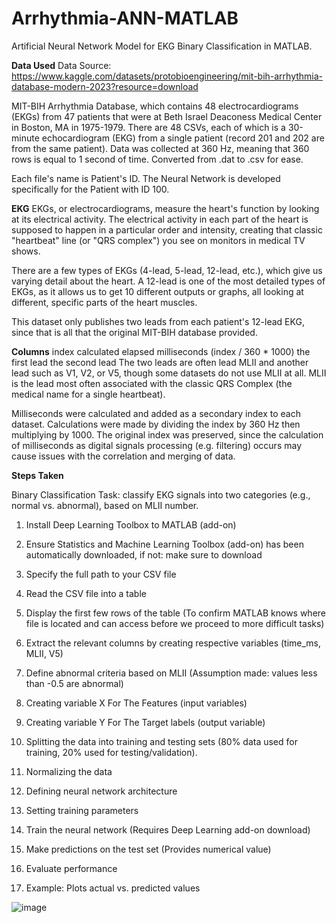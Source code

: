 # Arrhythmia-ANN-MATLAB
Artificial Neural Network Model for EKG Binary Classification in MATLAB.

**Data Used**
Data Source: https://www.kaggle.com/datasets/protobioengineering/mit-bih-arrhythmia-database-modern-2023?resource=download

MIT-BIH Arrhythmia Database, which contains 48 electrocardiograms (EKGs) from 47 patients that were at Beth Israel Deaconess Medical Center in Boston, MA in 1975-1979. There are 48 CSVs, each of which is a 30-minute echocardiogram (EKG) from a single patient (record 201 and 202 are from the same patient). Data was collected at 360 Hz, meaning that 360 rows is equal to 1 second of time.
Converted from .dat to .csv for ease.

Each file's name is Patient's ID. The Neural Network is developed specifically for the Patient with ID 100.

**EKG**
EKGs, or electrocardiograms, measure the heart's function by looking at its electrical activity. The electrical activity in each part of the heart is supposed to happen in a particular order and intensity, creating that classic "heartbeat" line (or "QRS complex") you see on monitors in medical TV shows.

There are a few types of EKGs (4-lead, 5-lead, 12-lead, etc.), which give us varying detail about the heart. A 12-lead is one of the most detailed types of EKGs, as it allows us to get 10 different outputs or graphs, all looking at different, specific parts of the heart muscles.

This dataset only publishes two leads from each patient's 12-lead EKG, since that is all that the original MIT-BIH database provided.


**Columns**
index
calculated elapsed milliseconds (index / 360 * 1000)
the first lead
the second lead
The two leads are often lead MLII and another lead such as V1, V2, or V5, though some datasets do not use MLII at all. MLII is the lead most often associated with the classic QRS Complex (the medical name for a single heartbeat).

Milliseconds were calculated and added as a secondary index to each dataset. Calculations were made by dividing the index by 360 Hz then multiplying by 1000. The original index was preserved, since the calculation of milliseconds as digital signals processing (e.g. filtering) occurs may cause issues with the correlation and merging of data. 

**Steps Taken**

Binary Classification Task: classify EKG signals into two categories (e.g., normal vs. abnormal), based on MLII number.

1. Install Deep Learning Toolbox to MATLAB (add-on)

2. Ensure Statistics and Machine Learning Toolbox (add-on) has been automatically downloaded, if not: make sure to download 

3. Specify the full path to your CSV file

4. Read the CSV file into a table

5. Display the first few rows of the table (To confirm MATLAB knows where file is located and can access before we proceed to more difficult tasks)

6. Extract the relevant columns by creating respective variables (time_ms, MLII, V5)

7. Define abnormal criteria based on MLII (Assumption made: values less than -0.5 are abnormal)

8. Creating variable X For The Features (input variables)

9. Creating variable Y For The Target labels (output variable)

10. Splitting the data into training and testing sets (80% data used for training, 20% used for testing/validation).

11. Normalizing the data

12. Defining neural network architecture

13. Setting training parameters

14. Train the neural network (Requires Deep Learning add-on download)

15. Make predictions on the test set (Provides numerical value)

16. Evaluate performance

17. Example: Plots actual vs. predicted values



















![image](https://github.com/haanisyed/Arrhythmia-ANN-MATLAB/assets/116673121/2a3c2bc5-25c8-4ebc-aab2-eff672a1f6b9)
